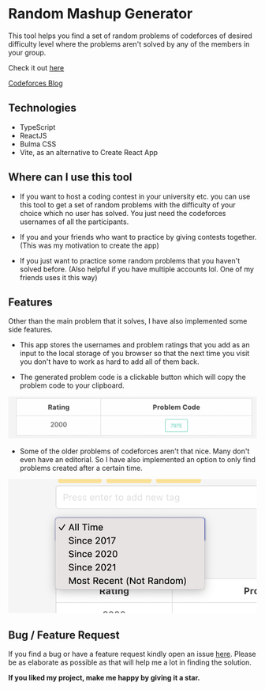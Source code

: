 # Random Mashup Generator

This tool helps you find a set of random problems of codeforces of desired difficulty level where the problems aren't solved by any of the members in your group.

Check it out [here](https://randommashupgenerator.netlify.app/)
 
[Codeforces Blog](https://codeforces.com/blog/entry/92696)

## Technologies

* TypeScript
* ReactJS
* Bulma CSS
* Vite, as an alternative to Create React App

## Where can I use this tool

* If you want to host a coding contest in your university etc. you can use this tool to get a set of random problems with the difficulty of your choice which no user has solved. You just need the codeforces usernames of all the participants.

* If you and your friends who want to practice by giving contests together. (This was my motivation to create the app)

* If you just want to practice some random problems that you haven't solved before. (Also helpful if you have multiple accounts lol. One of my friends uses it this way)

## Features

Other than the main problem that it solves, I have also implemented some side features.

* This app stores the usernames and problem ratings that you add as an input to the local storage of you browser so that the next time you visit you don't have to work as hard to add all of them back.

* The generated problem code is a clickable button which will copy the problem code to your clipboard.

![Problem Code](/images/problem_code.png)

* Some of the older problems of codeforces aren't that nice. Many don't even have an editorial. So I have also implemented an option to only find problems created after a certain time.

![Time](/images/time.png)

## Bug / Feature Request
If you find a bug or have a feature request kindly open an issue [here](https://github.com/Holmes7/Random-Mashup-Generator/issues/new). Please be as elaborate as possible as that will help me a lot in finding the solution.

**If you liked my project, make me happy by giving it a star.**